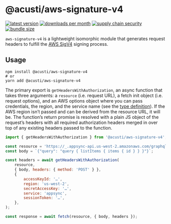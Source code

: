# @acusti/aws-signature-v4

[![latest version](https://img.shields.io/npm/v/@acusti/aws-signature-v4?style=for-the-badge)](https://www.npmjs.com/package/@acusti/aws-signature-v4)
[![downloads per month](https://img.shields.io/npm/dm/@acusti/aws-signature-v4?style=for-the-badge)](https://www.npmjs.com/package/@acusti/aws-signature-v4)
[![supply chain security](https://socket.dev/api/badge/npm/package/@acusti/aws-signature-v4/2.0.0)](https://socket.dev/npm/package/@acusti/aws-signature-v4/overview/2.0.0)
[![bundle size](https://deno.bundlejs.com/badge?q=@acusti/aws-signature-v4)](https://bundlejs.com/?q=%40acusti%2Faws-signature-v4)

`aws-signature-v4` is a lightweight isomorphic module that generates
request headers to fulfill the [AWS SigV4][] signing process.

[aws sigv4]:
    https://docs.aws.amazon.com/general/latest/gr/signature-version-4.html

## Usage

```
npm install @acusti/aws-signature-v4
# or
yarn add @acusti/aws-signature-v4
```

The primary export is `getHeadersWithAuthorization`, an async function that
takes three arguments: a `resource` (i.e. request URL), a fetch init object
(i.e. request options), and an AWS options object where you can pass
credentials, the region, and the service name (see the [type
definition][]). If the AWS region isn’t passed and can be derived from the
resource URL, it will be. The function’s return promise is resolved with a
plain JS object of the request’s headers with all required authorization
headers merged in over top of any existing headers passed to the function.

[type definition]:
    https://github.com/acusti/uikit/tree/main/packages/aws-signature-v4/src/types.ts

```js
import { getHeadersWithAuthorization } from '@acusti/aws-signature-v4';

const resource = 'https://_.appsync-api.us-west-2.amazonaws.com/graphql';
const body = `{"query": "query { listItems { items { id } } }"}`;

const headers = await getHeadersWithAuthorization(
    resource,
    { body, headers: { method: 'POST' } },
    {
        accessKeyId: '…',
        region: 'us-west-2',
        secretAccessKey: '…',
        service: 'appsync',
        sessionToken: '…',
    },
);

const response = await fetch(resource, { body, headers });
```

